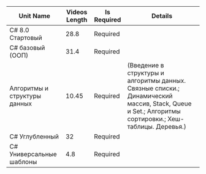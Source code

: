 |Unit Name|Videos Length|Is Required|Details|
|---|---|---|---|
|C# 8.0 Стартовый|28.8|Required|   |
|C# базовый (ООП)|31.4|Required|   |
|Алгоритмы и структуры данных|10.45|Required| (Введение в структуры и алгоритмы данных. Связные списки.;  Динамический массив, Stack, Queue и Set.; Алгоритмы сортировки.; Хеш-таблицы. Деревья.)|
|C# Углубленный|32|Required|   |
|C# Универсальные шаблоны|4.8|Required|   |
